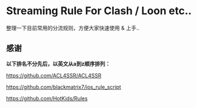 # Streaming Rule For Clash / Loon etc..

整理一下目前常用的分流规则，方便大家快速使用 & 上手..

## 感谢

**以下排名不分先后，以英文从a到z顺序排列：**

https://github.com/ACL4SSR/ACL4SSR

https://github.com/blackmatrix7/ios_rule_script

https://github.com/HotKids/Rules  